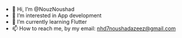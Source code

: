 - 👋 Hi, I’m @NouzNoushad
- 👀 I’m interested in App development
- 🌱 I’m currently learning Flutter
- 📫 How to reach me, by my email: nhd7noushadazeez@gmail.com

<!---
NouzNoushad/NouzNoushad is a ✨ special ✨ repository because its `README.md` (this file) appears on your GitHub profile.
You can click the Preview link to take a look at your changes.
--->
